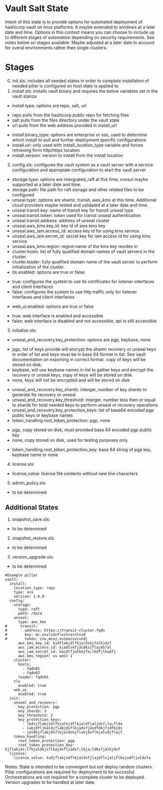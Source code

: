 # Vault Salt State

Intent of this state is to provide options for automated deployment of hashicorp vault on linux platforms. It maybe extended to windows at a later date and time. Options in this context means you can choose to include up to different stages of automation depending on security requirements. See notes below on stages available:
Maybe adjusted at a later date to account for overal environments rather then single clusters.

# Stages
0. init.sls: includes all needed states in order to complete installation of needed pillar is configured on host state is applied to
1. install.sls: installs vault binary and requires the below variables set in the vault stanza
* install.type: options are repo, salt, url
- repo pulls from the hashicorp public repo for fetching files
- salt pulls from the files directory under the vault state
- url pulls from the web address provided in install_url
* install.binary_type: options are enterprise or oss, used to determine which install to pull and further deployment specific configurations
* install.url: only used with install_location_type variable and forces retrieving form http/https location
* install.version: version to install from the install location
2. config.sls: configures the vault system as a vault server with a service configuration and appropiate configuration to start the vault server
* storage.type: options are intergrated_raft at this time, consul maybe supported at a later date and time.
* storage.path: file path for raft storage and other related files to be configured
* unseal.type: options are shamir, transit, aws_kms at this time. Additional cloud providers maybe tested and validated at a later date and time.
* unseal.transit.key: name of transit key for transit unseal type
* unseal.transit.token: token used for tranist unseal authenticaiton
* unseal.transit.address: address of unseal cluster
* unseal.aws_kms.key_id: key id of aws kms key
* unseal.aws_iam.access_id: access key id for using kms service
* unseal.aws_iam.secret_id: secret key for iam access id for using kms service
* unseal.aws_kms.region: region name of the kms key resides in 
* cluster.hosts: list of fully qualified domain names of vault servers in the cluster.
* cluster.leader: fully qualified domain name of the vault server to perform initialization of the cluster.
* tls.enabled: options are true or false.
- true: configures the system to use tls certificates for listener interfaces and client interfaces
- false: configures the system to use http traffic only for listener interfaces and client interfaces
* web_ui.enabled: options are true or false
- true: web interface is enabled and accessible
- false: web interface is disabled and not accessible, api is still accessible
3. initialize.sls:
* unseal_and_recovery.key_protection: options are pgp, keybase, none
- pgp, list of keys provide will encrypt the shamir recovery or unseal keys in order of list and keys must be in base 64 format in list. See vault documentation on exporting in correct format. copy of keys will be stored on disk.
- keybase, will use keybase names in list to gather keys and encrypt the recovery or unseal keys, copy of keys will be stored on disk.
- none, keys will not be encrypted and will be stored on disk
* unseal_and_recovery.key_shards: interger, number of key shards to generate for recovery or unseal
* unseal_and_recovery.key_threshold: interger, number less then or equal to shards for total needed keys to perform unseal  or recovery operations
* unseal_and_recovery.key_protection_keys: list of base64 encoded pgp public keys or keybase names
* token_handling.root_token_protection: pgp, none
- pgp, copy stored on disk, must provided base 64 encoded pgp public key
- none, copy stored on disk, used for testing purposes only
* token_handling.root_token_protection_key: base 64 string of pgp key, keybase name or none
4. license.sls:
* license_value: license file contents without new line characters
5. admin_policy.sls:
* to be determined

## Additional States
1. snapshot_save.sls:
* to be determined
2. snapshot_restore.sls:
* to be determined
3. version_upgrade.sls:
* to be determined

~~~
#Example pillar
vault:
  install:
    location_type: repo
    type: oss
    version: 1.6.0
  config:
    storage:
      type: raft
      path: /data
    unseal:
      type: aws_kms
#      transit:
#        address: https://transit-cluster.fqdn
#        key: mc.xnvlsdnfleihrernlnsd
#        token: cnv,mnxz,nvzmxcvzcvndj
      aws_kms_key_id: kjdflakjdlfkjaldskjfalkjdsf
      aws_iam_access_id: kjadlskfjaldksjflajdsfal
      aws_iam_secret_id: kajdlfjalkdjfa;lkdfjlkadfj
      aws_kms_region: us west 1
    cluster:
      hosts:
        - fqdn01
        - fqdn02
      leader: fqdn01
    tls
      enabled: true
    web_ui
      enabled: true
  init:
    unseal_and_recovery:
      key_protection: pgp
      key_shards: 3
      key_threshold: 2
      key_protection_keys:
        - lkdsjflakjsdlfkjalkjdflkjaldfjaljdsf;la;flda
        - lakjdfljkaldjflakjdsflkjadsfjasdfdkjfjdfkjds
        - jaldkjflakjdsflkjaldskjflakjdsflkjalsdjflajf
    token_handling:
      root_token_protection: pgp
      root_token_protection_key: kjflakjds;lfkjaldkjsflkajdsfljadsf;lkja;ldksfjalkjdsf
  license:
    license_value: ksdjflakjsdflkjaldsfjlajdflsjaljflkajsdfljaldsfa
~~~

Notes:
State is intended to be convergent but not deploy random clusters. Pillar configurations are required for deployment to be succesful. Orchestrations are not required for a complete cluster to be deployed. Version upgrades to be handled at later date.
